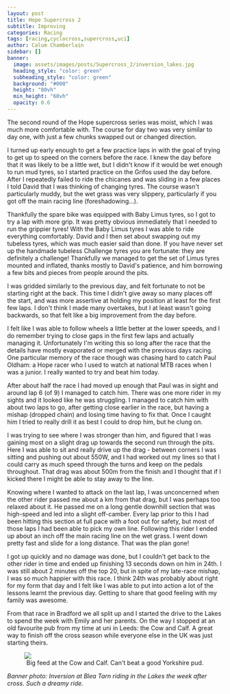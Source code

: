 ```yaml
---
layout: post
title: Hope Supercross 2
subtitle: Improving
categories: Racing
tags: [racing,cyclocross,supercross,uci]
author: Calum Chamberlain
sidebar: []
banner:
  image: assets/images/posts/Supercross_2/inversion_lakes.jpg
  heading_style: "color: green"
  subheading_style: "color: green"
  background: "#000"
  height: "80vh"
  min_height: "60vh"
  opacity: 0.6
---
```


The second round of the Hope supercross series was moist, which I was much more
comfortable with. The course for day two was very similar to day one, with just
a few chunks swapped out or changed direction.

I turned up early enough to get a few practice laps in with the goal of trying 
to get up to speed on the corners before the race. I knew the day before that
it was likely to be a little wet, but I didn't know if it would be wet enough to
run mud tyres, so I started practice on the Grifos used the day before. After
I repeatedly failed to ride the chicanes and was sliding in a few places I told
David that I was thinking of changing tyres. The course wasn't particularly muddy,
but the wet grass was very slippery, particularly if you got off the main
racing line (foreshadowing...).

Thankfully the spare bike was
equipped with Baby Limus tyres, so I got to try a lap with more grip. It was
pretty obvious immediately that I needed to run the grippier tyres! With the Baby
Limus tyres I was able to ride everything comfortably. David and I then set about
swapping out my tubeless tyres, which was much easier said than done. If you
have never set up the handmade tubeless Challenge tyres you are fortunate: they
are definitely a challenge! Thankfully we managed to get the set of Limus tyres
mounted and inflated, thanks mostly to David's patience, and him borrowing
a few bits and pieces from people around the pits.

I was gridded similarly to the previous day, and felt fortunate to not be starting
right at the back. This time I didn't give away so many places off the start,
and was more assertive at holding my position at least for the first few laps. 
I don't think I made many overtakes, but I at least wasn't going backwards, so that
felt like a big improvement from the day before.

I felt like I was able to follow wheels a little better at the lower speeds, and
I do remember trying to close gaps in the first few laps and actually managing it.
Unfortunately I'm writing this so long after the race that the details have mostly
evaporated or merged with the previous days racing. One particular memory of the race
though was chasing hard to catch Paul Oldham: a Hope racer who I used to watch at
national MTB races when I was a junior. I really wanted to try and beat him today.

After about half the race I had moved up enough that Paul was in sight and around
lap 6 (of 9) I managed to catch him. There was one more rider in my sights and it looked
like he was struggling. I managed to catch him with about two laps to go, after
getting close earlier in the race, but having a mishap (dropped chain) and losing
time having to fix that. Once I caught him I tried to really drill it as best I could
to drop him, but he clung on.

I was trying to see where I was stronger than him, and figured that I was gaining
most on a slight drag up towards the second run through the pits. Here I was able to
sit and really drive up the drag - between corners I was sitting and pushing out
about 550W, and I had worked out my lines so that I could carry as much speed through
the turns and keep on the pedals throughout. That drag was about 500m from the
finish and I thought that if I kicked there I might be able to stay away to the line.

Knowing where I wanted to attack on the last lap, I was unconcerned when the other
rider passed me about a km from that drag, but I was perhaps too relaxed about it.
He passed me on a long gentle downhill section that was high-speed and led into a 
slight off-camber. Every lap prior to this I had been hitting this section at
full pace with a foot out for safety, but most of those laps I had been able to pick my
own line. Following this rider I ended up about an inch off the main racing line
on the wet grass. I went down pretty fast and slide for a long distance. That was
the plan gone!

I got up quickly and no damage was done, but I couldn't get back to the other 
rider in time and ended up finishing 13 seconds down on him in 24th. I was still about
2 minutes off the top 20, but in spite of my late-race mishap, I was so much happier
with this race. I think 24th was probably about right for my form that day and
I felt like I was able to put into action a lot of the lessons learnt the previous
day. Getting to share that good feeling with my family was awesome.

From that race in Bradford we all split up and I started the drive to the Lakes
to spend the week with Emily and her parents. On the way I stopped at an old
favourite pub from my time at uni in Leeds: the Cow and Calf. A great way to
finish off the cross season while everyone else in the UK was just starting theirs.


<figure>
    <img src="../../../../assets/images/posts/Supercross_2/food.jpg"/>
    <center><figcaption>
        Big feed at the Cow and Calf. Can't beat a good Yorkshire pud.
    </figcaption></center>
</figure>


<div class="strava-embed-placeholder" data-embed-type="activity" data-embed-id="12416817093" data-style="standard" data-from-embed="false"></div><script src="https://strava-embeds.com/embed.js"></script>


<em>Banner photo: Inversion at Blea Tarn riding in the Lakes the week after 
cross. Such a dreamy ride.</em>
